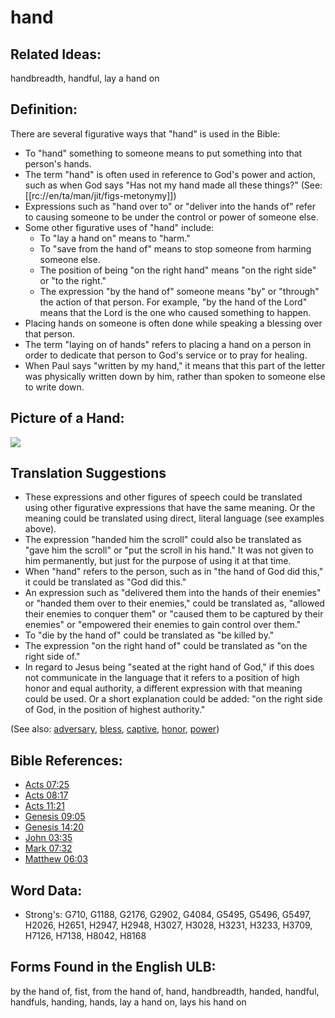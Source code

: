 # hand

## Related Ideas:

handbreadth, handful, lay a hand on

## Definition:

There are several figurative ways that "hand" is used in the Bible:

* To "hand" something to someone means to put something into that person's hands.
* The term "hand" is often used in reference to God's power and action, such as when God says "Has not my hand made all these things?" (See: [[rc://en/ta/man/jit/figs-metonymy]])
* Expressions such as "hand over to" or "deliver into the hands of" refer to causing someone to be under the control or power of someone else.
* Some other figurative uses of "hand" include:
  * To "lay a hand on" means to "harm."
  * To "save from the hand of" means to stop someone from harming someone else.
  * The position of being "on the right hand" means "on the right side" or "to the right."
  * The expression "by the hand of" someone means "by" or "through" the action of that person. For example, "by the hand of the Lord" means that the Lord is the one who caused something to happen.
* Placing hands on someone is often done while speaking a blessing over that person.
* The term "laying on of hands" refers to placing a hand on a person in order to dedicate that person to God's service or to pray for healing.
* When Paul says "written by my hand," it means that this part of the letter was physically written down by him, rather than spoken to someone else to write down.

## Picture of a Hand:

<a href="https://content.bibletranslationtools.org/WycliffeAssociates/en_tw/raw/branch/master/PNGs/h/Hand.png"><img src="https://content.bibletranslationtools.org/WycliffeAssociates/en_tw/raw/branch/master/PNGs/h/Hand.png" ></a>

## Translation Suggestions

* These expressions and other figures of speech could be translated using other figurative expressions that have the same meaning. Or the meaning could be translated using direct, literal language (see examples above).
* The expression "handed him the scroll" could also be translated as "gave him the scroll" or "put the scroll in his hand." It was not given to him permanently, but just for the purpose of using it at that time.
* When "hand" refers to the person, such as in "the hand of God did this," it could be translated as "God did this."
* An expression such as "delivered them into the hands of their enemies" or "handed them over to their enemies," could be translated as, "allowed their enemies to conquer them" or "caused them to be captured by their enemies" or "empowered their enemies to gain control over them."
* To "die by the hand of" could be translated as "be killed by."
* The expression "on the right hand of" could be translated as "on the right side of."
* In regard to Jesus being "seated at the right hand of God," if this does not communicate in the language that it refers to a position of high honor and equal authority, a different expression with that meaning could be used. Or a short explanation could be added: "on the right side of God, in the position of highest authority."

(See also: [adversary](../other/adversary.md), [bless](../kt/bless.md), [captive](../other/captive.md), [honor](../kt/honor.md), [power](../kt/power.md))

## Bible References:

* [Acts 07:25](rc://en/tn/help/act/07/25)
* [Acts 08:17](rc://en/tn/help/act/08/17)
* [Acts 11:21](rc://en/tn/help/act/11/21)
* [Genesis 09:05](rc://en/tn/help/gen/09/05)
* [Genesis 14:20](rc://en/tn/help/gen/14/20)
* [John 03:35](rc://en/tn/help/jhn/03/35)
* [Mark 07:32](rc://en/tn/help/mrk/07/32)
* [Matthew 06:03](rc://en/tn/help/mat/06/03)

## Word Data:

* Strong's: G710, G1188, G2176, G2902, G4084, G5495, G5496, G5497, H2026, H2651, H2947, H2948, H3027, H3028, H3231, H3233, H3709, H7126, H7138, H8042, H8168

## Forms Found in the English ULB:

by the hand of, fist, from the hand of, hand, handbreadth, handed, handful, handfuls, handing, hands, lay a hand on, lays his hand on
